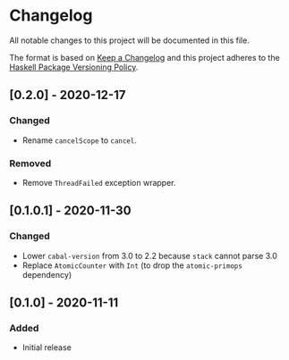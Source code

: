 # Changelog

All notable changes to this project will be documented in this file.

The format is based on [Keep a Changelog](http://keepachangelog.com/)
and this project adheres to the [Haskell Package Versioning Policy](https://pvp.haskell.org/).

## [0.2.0] - 2020-12-17

### Changed
- Rename `cancelScope` to `cancel`.

### Removed
- Remove `ThreadFailed` exception wrapper.

## [0.1.0.1] - 2020-11-30

### Changed
- Lower `cabal-version` from 3.0 to 2.2 because `stack` cannot parse 3.0
- Replace `AtomicCounter` with `Int` (to drop the `atomic-primops` dependency)

## [0.1.0] - 2020-11-11

### Added
- Initial release
